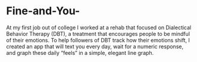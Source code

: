 # Fine-and-You-

At my first job out of college I worked at a rehab that focused on Dialectical Behavior Therapy
(DBT), a treatment that encourages people to be mindful of their emotions. To help followers of
DBT track how their emotions shift, I created an app that will text you every day, wait for a
numeric response, and graph these daily “feels” in a simple, elegant line graph.
